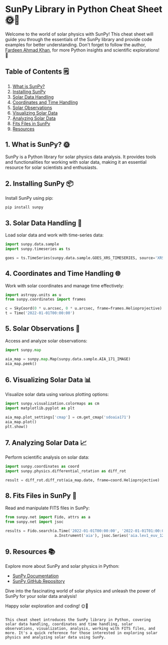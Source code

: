 # SunPy Library in Python Cheat Sheet 🌞🚀

Welcome to the world of solar physics with SunPy! This cheat sheet will guide you through the essentials of the SunPy library and provide code examples for better understanding. Don't forget to follow the author, [Fardeen Ahmad Khan](https://github.com/I-Fardeen), for more Python insights and scientific explorations! 🙌

## Table of Contents 🗒️

1. [What is SunPy?](#what-is-sunpy)
2. [Installing SunPy](#installing-sunpy)
3. [Solar Data Handling](#solar-data-handling)
4. [Coordinates and Time Handling](#coordinates-and-time-handling)
5. [Solar Observations](#solar-observations)
6. [Visualizing Solar Data](#visualizing-solar-data)
7. [Analyzing Solar Data](#analyzing-solar-data)
8. [Fits Files in SunPy](#fits-files-in-sunpy)
9. [Resources](#resources)

## 1. What is SunPy? 🌞

SunPy is a Python library for solar physics data analysis. It provides tools and functionalities for working with solar data, making it an essential resource for solar scientists and enthusiasts.

## 2. Installing SunPy 📦

Install SunPy using pip:

```python
pip install sunpy
```

## 3. Solar Data Handling 🌅

Load solar data and work with time-series data:

```python
import sunpy.data.sample
import sunpy.timeseries as ts

goes = ts.TimeSeries(sunpy.data.sample.GOES_XRS_TIMESERIES, source='XRS')
```

## 4. Coordinates and Time Handling 🌐

Work with solar coordinates and manage time effectively:

```python
import astropy.units as u
from sunpy.coordinates import frames

c = SkyCoord(0 * u.arcsec, 0 * u.arcsec, frame=frames.Helioprojective)
t = Time('2022-01-01T00:00:00')
```

## 5. Solar Observations 🔭

Access and analyze solar observations:

```python
import sunpy.map

aia_map = sunpy.map.Map(sunpy.data.sample.AIA_171_IMAGE)
aia_map.peek()
```

## 6. Visualizing Solar Data 📊

Visualize solar data using various plotting options:

```python
import sunpy.visualization.colormaps as cm
import matplotlib.pyplot as plt

aia_map.plot_settings['cmap'] = cm.get_cmap('sdoaia171')
aia_map.plot()
plt.show()
```

## 7. Analyzing Solar Data 📈

Perform scientific analysis on solar data:

```python
import sunpy.coordinates as coord
import sunpy.physics.differential_rotation as diff_rot

result = diff_rot.diff_rot(aia_map.date, frame=coord.Helioprojective)
```

## 8. Fits Files in SunPy 📄

Read and manipulate FITS files in SunPy:

```python
from sunpy.net import Fido, attrs as a
from sunpy.net import jsoc

results = Fido.search(a.Time('2022-01-01T00:00:00', '2022-01-01T01:00:00'),
                      a.Instrument('aia'), jsoc.Series('aia.lev1_euv_12s'))
```

## 9. Resources 📚

Explore more about SunPy and solar physics in Python:

- [SunPy Documentation](https://docs.sunpy.org/en/stable/index.html)
- [SunPy GitHub Repository](https://github.com/sunpy/sunpy)

Dive into the fascinating world of solar physics and unleash the power of SunPy for your solar data analysis!

Happy solar exploration and coding! 🌞🚀
```

This cheat sheet introduces the SunPy library in Python, covering solar data handling, coordinates and time handling, solar observations, visualization, analysis, working with FITS files, and more. It's a quick reference for those interested in exploring solar physics and analyzing solar data using SunPy.
